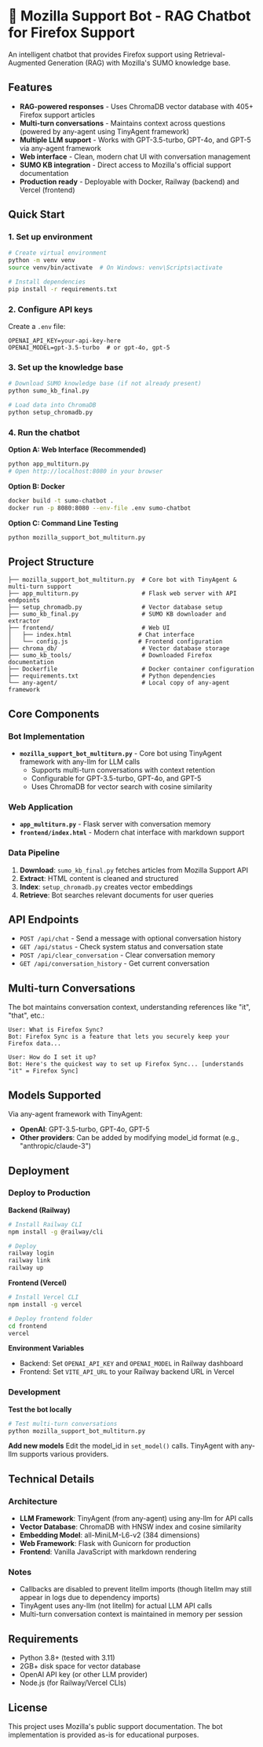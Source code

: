 # 🦊 Mozilla Support Bot - RAG Chatbot for Firefox Support

An intelligent chatbot that provides Firefox support using Retrieval-Augmented Generation (RAG) with Mozilla's SUMO knowledge base.

## Features

- **RAG-powered responses** - Uses ChromaDB vector database with 405+ Firefox support articles
- **Multi-turn conversations** - Maintains context across questions (powered by any-agent using TinyAgent framework)
- **Multiple LLM support** - Works with GPT-3.5-turbo, GPT-4o, and GPT-5 via any-agent framework
- **Web interface** - Clean, modern chat UI with conversation management
- **SUMO KB integration** - Direct access to Mozilla's official support documentation
- **Production ready** - Deployable with Docker, Railway (backend) and Vercel (frontend)

## Quick Start

### 1. Set up environment

```bash
# Create virtual environment
python -m venv venv
source venv/bin/activate  # On Windows: venv\Scripts\activate

# Install dependencies
pip install -r requirements.txt
```

### 2. Configure API keys

Create a `.env` file:
```
OPENAI_API_KEY=your-api-key-here
OPENAI_MODEL=gpt-3.5-turbo  # or gpt-4o, gpt-5
```

### 3. Set up the knowledge base

```bash
# Download SUMO knowledge base (if not already present)
python sumo_kb_final.py

# Load data into ChromaDB
python setup_chromadb.py
```

### 4. Run the chatbot

**Option A: Web Interface (Recommended)**
```bash
python app_multiturn.py
# Open http://localhost:8080 in your browser
```

**Option B: Docker**
```bash
docker build -t sumo-chatbot .
docker run -p 8080:8080 --env-file .env sumo-chatbot
```

**Option C: Command Line Testing**
```bash
python mozilla_support_bot_multiturn.py
```

## Project Structure

```
├── mozilla_support_bot_multiturn.py  # Core bot with TinyAgent & multi-turn support
├── app_multiturn.py                  # Flask web server with API endpoints
├── setup_chromadb.py                 # Vector database setup
├── sumo_kb_final.py                  # SUMO KB downloader and extractor
├── frontend/                         # Web UI
│   ├── index.html                   # Chat interface
│   └── config.js                    # Frontend configuration
├── chroma_db/                        # Vector database storage
├── sumo_kb_tools/                    # Downloaded Firefox documentation
├── Dockerfile                        # Docker container configuration
├── requirements.txt                  # Python dependencies
└── any-agent/                        # Local copy of any-agent framework
```

## Core Components

### Bot Implementation

- **`mozilla_support_bot_multiturn.py`** - Core bot using TinyAgent framework with any-llm for LLM calls
  - Supports multi-turn conversations with context retention
  - Configurable for GPT-3.5-turbo, GPT-4o, and GPT-5
  - Uses ChromaDB for vector search with cosine similarity

### Web Application

- **`app_multiturn.py`** - Flask server with conversation memory
- **`frontend/index.html`** - Modern chat interface with markdown support

### Data Pipeline

1. **Download**: `sumo_kb_final.py` fetches articles from Mozilla Support API
2. **Extract**: HTML content is cleaned and structured
3. **Index**: `setup_chromadb.py` creates vector embeddings
4. **Retrieve**: Bot searches relevant documents for user queries

## API Endpoints

- `POST /api/chat` - Send a message with optional conversation history
- `GET /api/status` - Check system status and conversation state
- `POST /api/clear_conversation` - Clear conversation memory
- `GET /api/conversation_history` - Get current conversation

## Multi-turn Conversations

The bot maintains conversation context, understanding references like "it", "that", etc.:

```
User: What is Firefox Sync?
Bot: Firefox Sync is a feature that lets you securely keep your Firefox data...

User: How do I set it up?  
Bot: Here's the quickest way to set up Firefox Sync... [understands "it" = Firefox Sync]
```

## Models Supported

Via any-agent framework with TinyAgent:
- **OpenAI**: GPT-3.5-turbo, GPT-4o, GPT-5
- **Other providers**: Can be added by modifying model_id format (e.g., "anthropic/claude-3")

## Deployment

### Deploy to Production

**Backend (Railway)**
```bash
# Install Railway CLI
npm install -g @railway/cli

# Deploy
railway login
railway link
railway up
```

**Frontend (Vercel)**
```bash
# Install Vercel CLI
npm install -g vercel

# Deploy frontend folder
cd frontend
vercel
```

**Environment Variables**
- Backend: Set `OPENAI_API_KEY` and `OPENAI_MODEL` in Railway dashboard
- Frontend: Set `VITE_API_URL` to your Railway backend URL in Vercel

### Development

**Test the bot locally**
```bash
# Test multi-turn conversations
python mozilla_support_bot_multiturn.py
```

**Add new models**
Edit the model_id in `set_model()` calls. TinyAgent with any-llm supports various providers.

## Technical Details

### Architecture
- **LLM Framework**: TinyAgent (from any-agent) using any-llm for API calls
- **Vector Database**: ChromaDB with HNSW index and cosine similarity
- **Embedding Model**: all-MiniLM-L6-v2 (384 dimensions)
- **Web Framework**: Flask with Gunicorn for production
- **Frontend**: Vanilla JavaScript with markdown rendering

### Notes
- Callbacks are disabled to prevent litellm imports (though litellm may still appear in logs due to dependency imports)
- TinyAgent uses any-llm (not litellm) for actual LLM API calls
- Multi-turn conversation context is maintained in memory per session

## Requirements

- Python 3.8+ (tested with 3.11)
- 2GB+ disk space for vector database
- OpenAI API key (or other LLM provider)
- Node.js (for Railway/Vercel CLIs)

## License

This project uses Mozilla's public support documentation. The bot implementation is provided as-is for educational purposes.